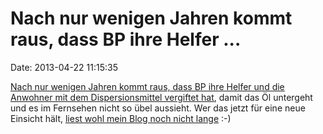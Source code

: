 Nach nur wenigen Jahren kommt raus, dass BP ihre Helfer \...
============================================================

Date: 2013-04-22 11:15:35

[Nach nur wenigen Jahren kommt raus, dass BP ihre Helfer und die
Anwohner mit dem Dispersionsmittel vergiftet
hat](http://www.zeit.de/2013/17/bp-oelkatastrophe-golf-von-mexiko-corexit),
damit das Öl untergeht und es im Fernsehen nicht so übel aussieht. Wer
das jetzt für eine neue Einsicht hält, [liest wohl mein Blog noch nicht
lange](http://blog.fefe.de/?q=Corexit) :-)
